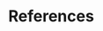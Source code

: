 # References

[^vf]: Foster, Lynn & Haugen, Bob, & et al. (2020, June 6). A vocabulary for the distributed economic networks of the next economy. ValueFlows. https://valueflo.ws/
[^tns]: Cockshott, W. P., & Cottrell, A. (1993). Chapter 8 - The Marketing of Consumer Goods. In Towards a new socialism. Essay, Spokesman.
[^cik]: Wikipedia (2021, August 11). Calculation in kind. https://en.wikipedia.org/w/index.php?title=Calculation_in_kind&direction=next&oldid=1030707980

[agents]: #chapter-2-agents
[banking-part3]: #chapter-2-banking
[bloc-costs]: #bloc-costs
[bloc-processes]: #bloc-processes
[blocs]: #chapter-4-blocs
[capital-pools]: #BROKEN-capital-pools
[cost-addition]: #addition
[cost-allowance]: #bloc-cost-allowance
[cost-conversion]: #converting-costs-to-a-single-value
[costs]: #chapter-5-costs
[cybernetics]: #cybernetics
[currency]: #chapter-10-currency-credits-and-ubi
[currency-tracking]: #BROKEN-currency-tracking
[investment]: #chapter-8-investment
[labor-credits]: #labor-credits
[network-parameters]: #BROKEN-network-parameters
[orders]: #orders
[part-3]: #part-3-the-real-world
[resources]: #chapter-3-resources
[stewardship]: #stewardship
[tracked-resources]: #BROKEN-tracked-resources
[tracked-processes]: #BROKEN-tracked-processes

[ext-vf-processes]: https://www.valueflo.ws/concepts/processes/
[ext-vf-resources]: https://www.valueflo.ws/concepts/resources/
[ext-vf-agreement]: https://www.valueflo.ws/concepts/exchanges/#agreements
[ext-vf-intent]: https://www.valueflo.ws/concepts/proposals/
[ext-wiki-adhoc]: https://en.wikipedia.org/wiki/Adhocracy


